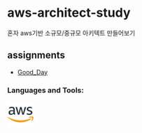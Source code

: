 # aws-architect-study
혼자 aws기반 소규모/중규모 아키텍트 만들어보기

## assignments
- [Good_Day](https://github.com/ssepssep)

<h3 align="left">Languages and Tools:</h3>
<p align="left"> <a href="https://aws.amazon.com" target="_blank" rel="noreferrer"> <img src="https://raw.githubusercontent.com/devicons/devicon/master/icons/amazonwebservices/amazonwebservices-original-wordmark.svg" alt="aws" width="60" height="60"/> </a> <a href="https://www.docker.com/" target="_blank" rel="noreferrer"> 
